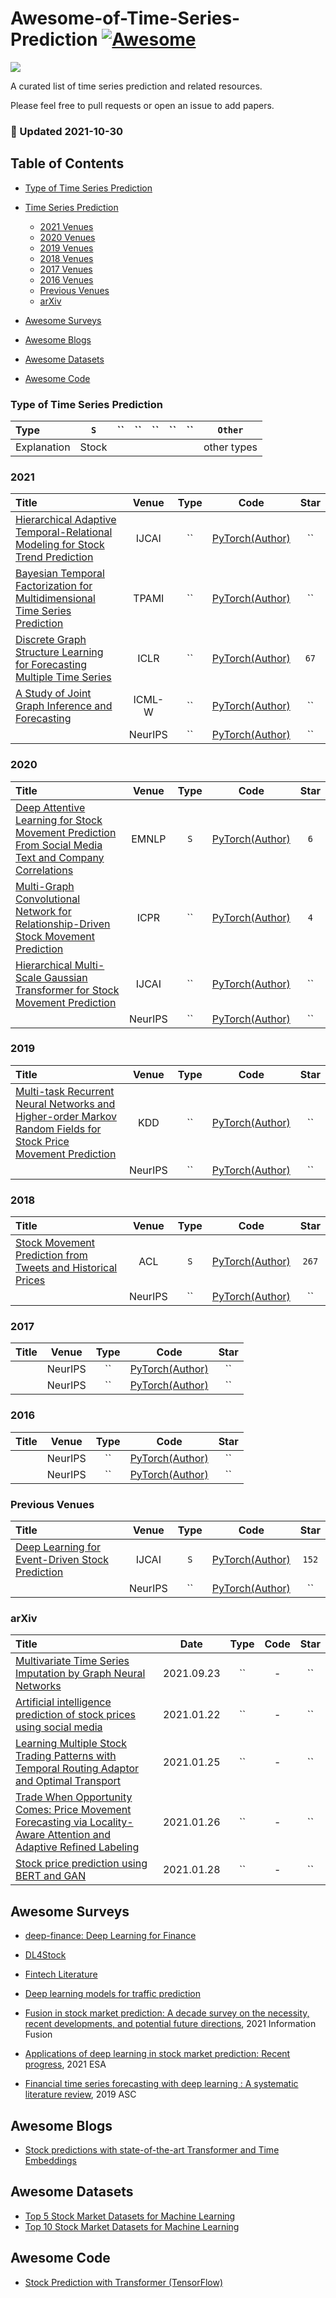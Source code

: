 # Awesome-of-Time-Series-Prediction [![Awesome](https://cdn.rawgit.com/sindresorhus/awesome/d7305f38d29fed78fa85652e3a63e154dd8e8829/media/badge.svg)](https://github.com/sindresorhus/awesome)

![](https://img.shields.io/badge/Number-6-green)

A curated list of time series prediction and related resources.

Please feel free to pull requests or open an issue to add papers.


### :high_brightness: Updated 2021-10-30


## Table of Contents

- [Type of Time Series Prediction](#type-oof-time-series-prediction)

- [Time Series Prediction](#time-series-prediction)
  - [2021 Venues](#2021)
  - [2020 Venues](#2020)
  - [2019 Venues](#2019)
  - [2018 Venues](#2018)
  - [2017 Venues](#2017)
  - [2016 Venues](#2016)
  - [Previous Venues](#2010-2014)
  - [arXiv](#arxiv)
 
- [Awesome Surveys](#awesome-surveys)

- [Awesome Blogs](#awesome-blogs)

- [Awesome Datasets](#awesome-datasets)

- [Awesome Code](#awesome-code)


### Type of Time Series Prediction

| Type        | `S`          | ``           | ``                   | ``                 | ``                  | ``              | `Other`     |
|:----------- |:-------------:|:--------------:|:----------------------: |:---------------------:|:----------------------:|:-----------------:|:-----------:|
| Explanation | Stock |  |  |  |  |  | other types |



### 2021

| Title    | Venue    | Type     | Code     | Star     |
|:-------- |:--------:|:--------:|:--------:|:--------:|
| [Hierarchical Adaptive Temporal-Relational Modeling for Stock Trend Prediction](https://www.ijcai.org/proceedings/2021/0508.pdf) | IJCAI | ``     | [PyTorch(Author)]()   |  ``  |
| [Bayesian Temporal Factorization for Multidimensional Time Series Prediction](https://arxiv.org/pdf/1910.06366.pdf) | TPAMI | ``     | [PyTorch(Author)]()   |  ``  |
| [Discrete Graph Structure Learning for Forecasting Multiple Time Series](https://arxiv.org/pdf/2101.06861.pdf) | ICLR | ``     | [PyTorch(Author)](https://github.com/chaoshangcs/GTS)   |  `67`  |
| [A Study of Joint Graph Inference and Forecasting](https://arxiv.org/pdf/2109.04979.pdf) | ICML-W | ``     | [PyTorch(Author)]()   |  ``  |
| []() | NeurIPS | ``     | [PyTorch(Author)]()   |  ``  |


### 2020

| Title    | Venue    | Type     | Code     | Star     |
|:-------- |:--------:|:--------:|:--------:|:--------:|
| [Deep Attentive Learning for Stock Movement Prediction From Social Media Text and Company Correlations](https://aclanthology.org/2020.emnlp-main.676.pdf) | EMNLP | `S`     | [PyTorch(Author)](https://github.com/midas-research/man-sf-emnlp)   |  `6`  |
| [Multi-Graph Convolutional Network for Relationship-Driven Stock Movement Prediction](https://arxiv.org/pdf/2005.04955.pdf) | ICPR | ``     | [PyTorch(Author)](https://github.com/start2020/Multi-GCGRU)   |  `4`  |
| [Hierarchical Multi-Scale Gaussian Transformer for Stock Movement Prediction](https://www.ijcai.org/proceedings/2020/0640.pdf) | IJCAI | ``     | [PyTorch(Author)]()   |  ``  |
| []() | NeurIPS | ``     | [PyTorch(Author)]()   |  ``  |


### 2019

| Title    | Venue    | Type     | Code     | Star     |
|:-------- |:--------:|:--------:|:--------:|:--------:|
| [Multi-task Recurrent Neural Networks and Higher-order Markov Random Fields for Stock Price Movement Prediction](https://songdj.github.io/publication/kdd-19-b/kdd-19-b.pdf) | KDD | ``     | [PyTorch(Author)]()   |  ``  |
| []() | NeurIPS | ``     | [PyTorch(Author)]()   |  ``  |


### 2018

| Title    | Venue    | Type     | Code     | Star     |
|:-------- |:--------:|:--------:|:--------:|:--------:|
| [Stock Movement Prediction from Tweets and Historical Prices](https://aclanthology.org/P18-1183.pdf) | ACL | `S`     | [PyTorch(Author)](https://github.com/yumoxu/stocknet-dataset)   |  `267`  |
| []() | NeurIPS | ``     | [PyTorch(Author)]()   |  ``  |


### 2017

| Title    | Venue    | Type     | Code     | Star     |
|:-------- |:--------:|:--------:|:--------:|:--------:|
| []() | NeurIPS | ``     | [PyTorch(Author)]()   |  ``  |
| []() | NeurIPS | ``     | [PyTorch(Author)]()   |  ``  |


### 2016

| Title    | Venue    | Type     | Code     | Star     |
|:-------- |:--------:|:--------:|:--------:|:--------:|
| []() | NeurIPS | ``     | [PyTorch(Author)]()   |  ``  |
| []() | NeurIPS | ``     | [PyTorch(Author)]()   |  ``  |


### Previous Venues

| Title    | Venue    | Type     | Code     | Star     |
|:-------- |:--------:|:--------:|:--------:|:--------:|
| [Deep Learning for Event-Driven Stock Prediction](https://www.ijcai.org/Proceedings/15/Papers/329.pdf) | IJCAI | `S`     | [PyTorch(Author)](https://github.com/vedic-partap/Event-Driven-Stock-Prediction-using-Deep-Learning)   |  `152`  |
| []() | NeurIPS | ``     | [PyTorch(Author)]()   |  ``  |



### arXiv

| Title    | Date     | Type     | Code     | Star     |
|:-------- |:--------:|:--------:|:--------:|:--------:|
| [Multivariate Time Series Imputation by Graph Neural Networks](https://arxiv.org/pdf/2108.00298.pdf) | 2021.09.23 | ``     | -   |  ``  |
| [Artificial intelligence prediction of stock prices using social media](https://arxiv.org/pdf/2101.08986.pdf) | 2021.01.22 | ``     | -   |  ``  |
| [Learning Multiple Stock Trading Patterns with Temporal Routing Adaptor and Optimal Transport]() | 2021.01.25 | ``     | -   |  ``  |
| [Trade When Opportunity Comes: Price Movement Forecasting via Locality-Aware Attention and Adaptive Refined Labeling](https://arxiv.org/pdf/2107.11972.pdf) | 2021.01.26 | ``     | -   |  ``  |
| [Stock price prediction using BERT and GAN](https://arxiv.org/pdf/2107.09055.pdf) | 2021.01.28 | ``     | -   |  ``  |


## Awesome Surveys
- [deep-finance: Deep Learning for Finance](https://github.com/sangyx/deep-finance)
- [DL4Stock](https://github.com/jwwthu/DL4Stock)
- [Fintech Literature](https://github.com/ai-gamer/fintech-literature)
- [Deep learning models for traffic prediction](https://github.com/aptx1231/Traffic-Prediction-Open-Code-Summary)

- [Fusion in stock market prediction: A decade survey on the necessity, recent developments, and potential future directions](https://reader.elsevier.com/reader/sd/pii/S1566253520303481?token=C34A4FE9A3C52B54CA7A0B3D3EE29993944747A7C4AB5B82E75A9F994F84BB09B6582CE406BB0C72EE2173000EBE59B7&originRegion=us-east-1&originCreation=20211102032356), 2021 Information Fusion
- [Applications of deep learning in stock market prediction: Recent progress](https://www.sciencedirect.com/science/article/abs/pii/S0957417421009441), 2021 ESA
- [Financial time series forecasting with deep learning : A systematic literature review](https://arxiv.org/pdf/1911.13288.pdf), 2019 ASC



## Awesome Blogs
- [Stock predictions with state-of-the-art Transformer and Time Embeddings](https://towardsdatascience.com/stock-predictions-with-state-of-the-art-transformer-and-time-embeddings-3a4485237de6)


## Awesome Datasets
- [Top 5 Stock Market Datasets for Machine Learning](https://www.kaggle.com/learn-forum/167685)
- [Top 10 Stock Market Datasets for Machine Learning](https://imerit.net/blog/top-10-stock-market-datasets-for-machine-learning-all-pbm/)


## Awesome Code
- [Stock Prediction with Transformer (TensorFlow)](https://github.com/Stepka/Stock-Prediction-usning-Transformer-NN/blob/master/Stock_Prediction_usning_Transformer_NN.ipynb)

